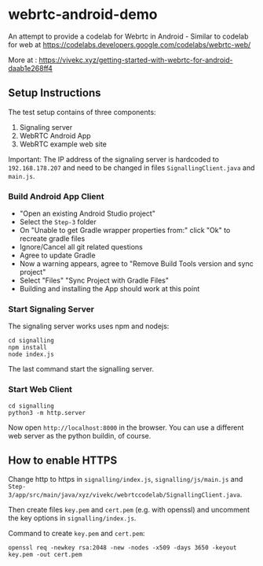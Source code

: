 
# webrtc-android-demo
An attempt to provide a codelab for Webrtc in Android - Similar to codelab for web at https://codelabs.developers.google.com/codelabs/webrtc-web/

More at : https://vivekc.xyz/getting-started-with-webrtc-for-android-daab1e268ff4

## Setup Instructions

The test setup contains of three components:

1. Signaling server
2. WebRTC Android App
3. WebRTC example web site

Important: The IP address of the signaling server is hardcoded to `192.168.178.207` and need to be changed in files `SignallingClient.java` and `main.js`.

### Build Android App Client

- "Open an existing Android Studio project"
- Select the `Step-3` folder
- On "Unable to get Gradle wrapper properties from:" click "Ok" to recreate gradle files
- Ignore/Cancel all git related questions
- Agree to update Gradle
- Now a warning appears, agree to "Remove Build Tools version and sync project"
- Select "Files" "Sync Project with Gradle Files"
- Building and installing the App should work at this point

### Start Signaling Server

The signaling server works uses npm and nodejs:

```
cd signalling
npm install
node index.js
```

The last command start the signalling server.

### Start Web Client

```
cd signalling
python3 -m http.server
```

Now open `http://localhost:8000` in the browser.
You can use a different web server as the python buildin, of course.

## How to enable HTTPS

Change http to https in `signalling/index.js`, `signalling/js/main.js` and `Step-3/app/src/main/java/xyz/vivekc/webrtccodelab/SignallingClient.java`.

Then create files `key.pem` and `cert.pem` (e.g. with openssl) and uncomment the key options in `signalling/index.js`.

Command to create `key.pem` and `cert.pem`:
```
openssl req -newkey rsa:2048 -new -nodes -x509 -days 3650 -keyout key.pem -out cert.pem
```
